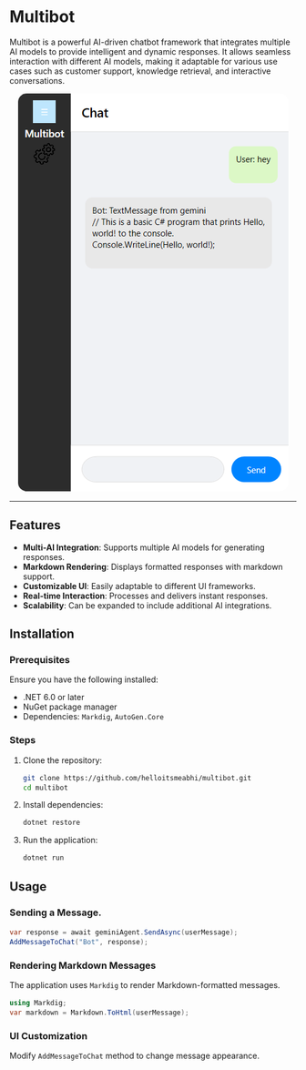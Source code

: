 # Multibot

Multibot is a powerful AI-driven chatbot framework that integrates multiple AI models to provide intelligent and dynamic responses. It allows seamless interaction with different AI models, making it adaptable for various use cases such as customer support, knowledge retrieval, and interactive conversations.

<p align="center">
  <img src="./multibot.png" alt="Multibot" style="border-radius: 15px;">
</p>

---
## Features
- **Multi-AI Integration**: Supports multiple AI models for generating responses.
- **Markdown Rendering**: Displays formatted responses with markdown support.
- **Customizable UI**: Easily adaptable to different UI frameworks.
- **Real-time Interaction**: Processes and delivers instant responses.
- **Scalability**: Can be expanded to include additional AI integrations.

## Installation
### Prerequisites
Ensure you have the following installed:
- .NET 6.0 or later
- NuGet package manager
- Dependencies: `Markdig`, `AutoGen.Core`

### Steps
1. Clone the repository:
   ```sh
   git clone https://github.com/helloitsmeabhi/multibot.git
   cd multibot
   ```
2. Install dependencies:
   ```sh
   dotnet restore
   ```
3. Run the application:
   ```sh
   dotnet run
   ```

## Usage
### Sending a Message.
```csharp
var response = await geminiAgent.SendAsync(userMessage);
AddMessageToChat("Bot", response);
```

### Rendering Markdown Messages
The application uses `Markdig` to render Markdown-formatted messages.
```csharp
using Markdig;
var markdown = Markdown.ToHtml(userMessage);
```

### UI Customization
Modify `AddMessageToChat` method to change message appearance.



